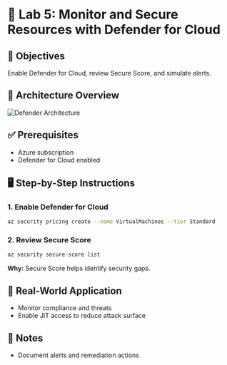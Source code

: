 # 🧪 Lab 5: Monitor and Secure Resources with Defender for Cloud

## 🎯 Objectives
Enable Defender for Cloud, review Secure Score, and simulate alerts.

## 🧱 Architecture Overview
![Defender Architecture](images/lab5-defender-architecture.png)

## ✅ Prerequisites
- Azure subscription
- Defender for Cloud enabled

## 🖥️ Step-by-Step Instructions

### 1. Enable Defender for Cloud
```bash
az security pricing create --name VirtualMachines --tier Standard
```

### 2. Review Secure Score
```bash
az security secure-score list
```
**Why:** Secure Score helps identify security gaps.

## 🧠 Real-World Application
- Monitor compliance and threats
- Enable JIT access to reduce attack surface

## 📝 Notes
- Document alerts and remediation actions
